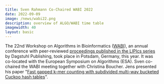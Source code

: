 ```yaml
---
title: Sven Rahmann Co-Chaired WABI 2022
date: 2022-09-09
image: /news/wabi22.png
description: overview of ALGO/WABI time table
imagewidth: 40
layout: basic
---
```


The 22nd Workshop on Algorithms in Bioinformatics ([WABI](https://algo2022.eu/wabi/)), an annual conference with peer-reviewed [proceedings published in the LIPIcs series](https://drops.dagstuhl.de/opus/volltexte/2022/17033/) by Dagstuhl Publishing, took place in Potsdam, Germany, this year.
It was co-located with the European Symposium on Algorithms (ESA).
Sven co-chaired the WABI meeting together with Christina Boucher.
Jens presented his paper "[Fast gapped k-mer counting with subdivided multi-way bucketed Cuckoo hash tables](https://drops.dagstuhl.de/opus/frontdoor.php?source_opus=17046)".
